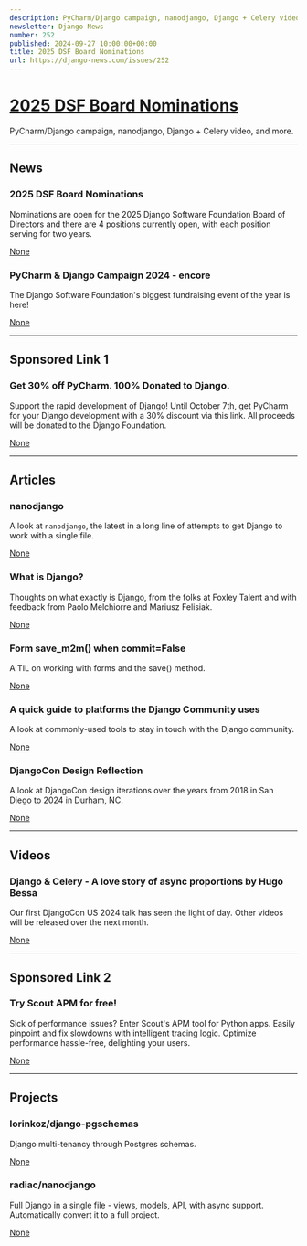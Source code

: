```yaml
---
description: PyCharm/Django campaign, nanodjango, Django + Celery video, and more.
newsletter: Django News
number: 252
published: 2024-09-27 10:00:00+00:00
title: 2025 DSF Board Nominations
url: https://django-news.com/issues/252
---
```


# [2025 DSF Board Nominations](https://django-news.com/issues/252)

PyCharm/Django campaign, nanodjango, Django + Celery video, and more.

  ----

  ## News

  ### 2025 DSF Board Nominations

  <p>Nominations are open for the 2025 Django Software Foundation Board of Directors and there are 4 positions currently open, with each position serving for two years.</p>

  [None](None)

  ### PyCharm & Django Campaign 2024 - encore

  <p>The Django Software Foundation's biggest fundraising event of the year is here!</p>

  [None](None)

  ----

  ## Sponsored Link 1

  ### Get 30% off PyCharm. 100% Donated to Django.

  <p>Support the rapid development of Django! Until October 7th, get PyCharm for your Django development with a 30% discount via this link. All proceeds will be donated to the Django Foundation.</p>

  [None](None)

  ----

  ## Articles

  ### nanodjango

  <p>A look at <code>nanodjango</code>, the latest in a long line of attempts to get Django to work with a single file.</p>

  [None](None)

  ### What is Django?

  <p>Thoughts on what exactly is Django, from the folks at Foxley Talent and with feedback from Paolo Melchiorre and Mariusz Felisiak.</p>

  [None](None)

  ### Form save_m2m() when commit=False

  <p>A TIL on working with forms and the save() method.</p>

  [None](None)

  ### A quick guide to platforms the Django Community uses

  <p>A look at commonly-used tools to stay in touch with the Django community.</p>

  [None](None)

  ### DjangoCon Design Reflection

  <p>A look at DjangoCon design iterations over the years from 2018 in San Diego to 2024 in Durham, NC.</p>

  [None](None)

  ----

  ## Videos

  ### Django & Celery - A love story of async proportions by Hugo Bessa

  <p>Our first DjangoCon US 2024 talk has seen the light of day. Other videos will be released over the next month.</p>

  [None](None)

  ----

  ## Sponsored Link 2

  ### Try Scout APM for free!

  <p>Sick of performance issues? Enter Scout's APM tool for Python apps. Easily pinpoint and fix slowdowns with intelligent tracing logic. Optimize performance hassle-free, delighting your users.</p>

  [None](None)

  ----

  ## Projects

  ### lorinkoz/django-pgschemas

  <p>Django multi-tenancy through Postgres schemas.</p>

  [None](None)

  ### radiac/nanodjango

  <p>Full Django in a single file - views, models, API, with async support. Automatically convert it to a full project.</p>

  [None](None)